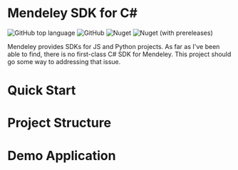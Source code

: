# Mendeley SDK for C#

![GitHub top language](https://img.shields.io/github/languages/top/hughesjs/mendeleysdk?style=for-the-badge)
![GitHub](https://img.shields.io/github/license/hughesjs/mendeleysdk?style=for-the-badge)
![Nuget](https://img.shields.io/nuget/dt/MendeleySdk?style=for-the-badge)
![Nuget (with prereleases)](https://img.shields.io/nuget/vpre/MendeleySdk?style=for-the-badge)


Mendeley provides SDKs for JS and Python projects. As far as I've been able to find, there is no first-class C# SDK for Mendeley. This project should go some way to addressing that issue.

# Quick Start

# Project Structure

# Demo Application
